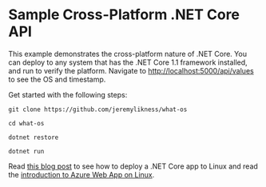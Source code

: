 # Sample Cross-Platform .NET Core API

This example demonstrates the cross-platform nature of .NET Core. You can deploy to any system that has the .NET Core 1.1 framework installed, and run to verify the platform. Navigate to [http://localhost:5000/api/values](http://localhost:5000/api/values) to see the OS and timestamp.

Get started with the following steps:

`git clone https://github.com/jeremylikness/what-os`

`cd what-os`

`dotnet restore`

`dotnet run`

Read [this blog post](http://csharperimage.jeremylikness.com/2017/07/build-and-deploy-net-core-web-app-from.html) to see how to deploy a .NET Core app to Linux and read the [introduction to Azure Web App on Linux](https://docs.microsoft.com/en-us/azure/app-service-web/app-service-linux-intro).